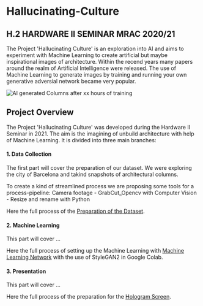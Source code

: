 # Hallucinating-Culture
H.2 HARDWARE II SEMINAR MRAC 2020/21
---

The Project 'Hallucinating Culture' is an exploration into AI and aims to experiment with Machine Learning to create artificial but maybe inspirational images of architecture. Within the recend years many papers around the realm of Artificial Intelligence were released. The use of Machine Learning to generate images by training and running your own generative adversial network became very popular.



![AI generated Columns after xx hours of training](https://github.com/MRAC-IAAC/Hallucinating-Culture/blob/main/02_MACHINE_LEARNING/docs/Hallucinating_Culture_Opener.jpg?raw=true)

## Project Overview
The Project 'Hallucinating Culture' was developed during the Hardware II Seminar in 2021.
The aim is the imagining of unbuild architecture with help of Machine Learning.
It is divided into three main branches:

#### 1. Data Collection
The first part will cover the preparation of our dataset. 
We were exploring the city of Barcelona and takind snapshots of architectural columns.

To create a kind of streamlined process we are proposing some tools for a process-pipeline:
Camera footage  -  GrabCut_Opencv with Computer Vision  -  Resize and rename with Python

Here the full process of the [Preparation of the Dataset](https://github.com/MRAC-IAAC/Hallucinating-Culture/blob/main/01_DATA_COLLECTION/README.md).


#### 2. Machine Learning
This part will cover ...

Here the full process of setting up the Machine Learning with [Machine Learning Network](https://github.com/MRAC-IAAC/Hallucinating-Culture/blob/main/02_MACHINE_LEARNING/README.md) with the use of StyleGAN2 in Google Colab.


#### 3. Presentation
This part will cover ...

Here the full process of the preparation for the [Hologram Screen](https://github.com/MRAC-IAAC/Hallucinating-Culture/blob/main/03_PRESENTATION/README.md).

